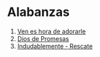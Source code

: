 # Alabanzas
1. [Ven es hora de adorarle](lyrics/ven-es-hora-de-adorarle.md)
2. [Dios de Promesas](lyrics/dios-de-promesas.md)
3. [Indudablemente - Rescate](lyrics/indudablemente.md)